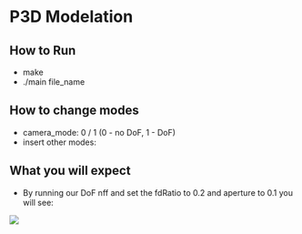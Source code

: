 # P3D Modelation

## How to Run

 - make
 - ./main file_name
 
 ## How to change modes

 - camera_mode: 0 / 1 (0 - no DoF, 1 - DoF)
 - insert other modes:

## What you will expect

* By running our DoF nff and set the fdRatio to 0.2 and aperture to 0.1 you will see:

![](Images/dof1.png=100x20)
